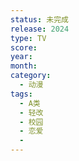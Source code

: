 ```yaml
---
status: 未完成
release: 2024
type: TV
score:
year:
month:
category:
  - 动漫
tags:
  - A类
  - 轻改
  - 校园
  - 恋爱
  - 
---
```

